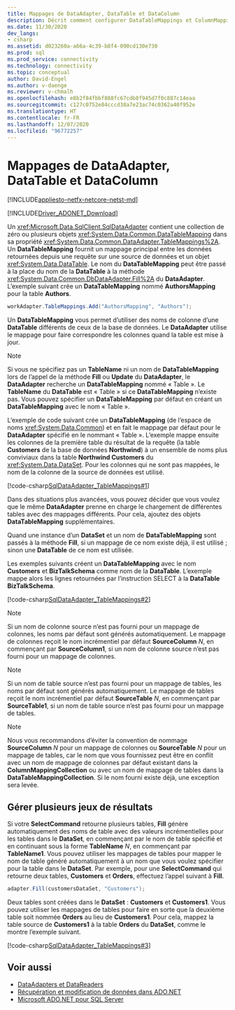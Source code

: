 ```yaml
---
title: Mappages de DataAdapter, DataTable et DataColumn
description: Décrit comment configurer DataTableMappings et ColumnMappings pour un DataAdapter.
ms.date: 11/30/2020
dev_langs:
- csharp
ms.assetid: d023260a-a66a-4c39-b8f4-090cd130e730
ms.prod: sql
ms.prod_service: connectivity
ms.technology: connectivity
ms.topic: conceptual
author: David-Engel
ms.author: v-daenge
ms.reviewer: v-chmalh
ms.openlocfilehash: e8b2f84fbbf888fc67cdb8f945d7f0c887c14eaa
ms.sourcegitcommit: c127c0752e84cccd38a7e23ac74c0362a40f952e
ms.translationtype: HT
ms.contentlocale: fr-FR
ms.lasthandoff: 12/07/2020
ms.locfileid: "96772257"
---
```

# <a name="dataadapter-datatable-and-datacolumn-mappings"></a>Mappages de DataAdapter, DataTable et DataColumn

[!INCLUDE[appliesto-netfx-netcore-netst-md](../../includes/appliesto-netfx-netcore-netst-md.md)]

[!INCLUDE[Driver_ADONET_Download](../../includes/driver_adonet_download.md)]

Un <xref:Microsoft.Data.SqlClient.SqlDataAdapter> contient une collection de zéro ou plusieurs objets <xref:System.Data.Common.DataTableMapping> dans sa propriété <xref:System.Data.Common.DataAdapter.TableMappings%2A>. Un **DataTableMapping** fournit un mappage principal entre les données retournées depuis une requête sur une source de données et un objet <xref:System.Data.DataTable>. Le nom du **DataTableMapping** peut être passé à la place du nom de la **DataTable** à la méthode <xref:System.Data.Common.DbDataAdapter.Fill%2A> du **DataAdapter**. L’exemple suivant crée un **DataTableMapping** nommé **AuthorsMapping** pour la table **Authors**.

```csharp
workAdapter.TableMappings.Add("AuthorsMapping", "Authors");
```

Un **DataTableMapping** vous permet d’utiliser des noms de colonne d’une **DataTable** différents de ceux de la base de données. Le **DataAdapter** utilise le mappage pour faire correspondre les colonnes quand la table est mise à jour.

> [!NOTE]
> Si vous ne spécifiez pas un **TableName** ni un nom de **DataTableMapping** lors de l’appel de la méthode **Fill** ou **Update** du **DataAdapter**, le **DataAdapter** recherche un **DataTableMapping** nommé « Table ». Le **TableName** du **DataTable** est « Table » si ce **DataTableMapping** n’existe pas. Vous pouvez spécifier un **DataTableMapping** par défaut en créant un **DataTableMapping** avec le nom « Table ».

L’exemple de code suivant crée un **DataTableMapping** (de l’espace de noms <xref:System.Data.Common>) et en fait le mappage par défaut pour le **DataAdapter** spécifié en le nommant « Table ». L’exemple mappe ensuite les colonnes de la première table du résultat de la requête (la table **Customers** de la base de données **Northwind**) à un ensemble de noms plus conviviaux dans la table **Northwind Customers** du <xref:System.Data.DataSet>. Pour les colonnes qui ne sont pas mappées, le nom de la colonne de la source de données est utilisé.

[!code-csharp[SqlDataAdapter_TableMappings#1](~/../sqlclient/doc/samples/SqlDataAdapter_TableMappings.cs#1)]

Dans des situations plus avancées, vous pouvez décider que vous voulez que le même **DataAdapter** prenne en charge le chargement de différentes tables avec des mappages différents. Pour cela, ajoutez des objets **DataTableMapping** supplémentaires.

Quand une instance d’un **DataSet** et un nom de **DataTableMapping** sont passés à la méthode **Fill**, si un mappage de ce nom existe déjà, il est utilisé ; sinon une **DataTable** de ce nom est utilisée.

Les exemples suivants créent un **DataTableMapping** avec le nom **Customers** et **BizTalkSchema** comme nom de la **DataTable**. L’exemple mappe alors les lignes retournées par l’instruction SELECT à la **DataTable** **BizTalkSchema**.

[!code-csharp[SqlDataAdapter_TableMappings#2](~/../sqlclient/doc/samples/SqlDataAdapter_TableMappings.cs#2)]

> [!NOTE]
> Si un nom de colonne source n’est pas fourni pour un mappage de colonnes, les noms par défaut sont générés automatiquement. Le mappage de colonnes reçoit le nom incrémentiel par défaut **SourceColumn** *N*, en commençant par **SourceColumn1**, si un nom de colonne source n’est pas fourni pour un mappage de colonnes.

> [!NOTE]
> Si un nom de table source n’est pas fourni pour un mappage de tables, les noms par défaut sont générés automatiquement. Le mappage de tables reçoit le nom incrémentiel par défaut **SourceTable** *N*, en commençant par **SourceTable1**, si un nom de table source n’est pas fourni pour un mappage de tables.

> [!NOTE]
> Nous vous recommandons d’éviter la convention de nommage **SourceColumn** *N* pour un mappage de colonnes ou **SourceTable** *N* pour un mappage de tables, car le nom que vous fournissez peut être en conflit avec un nom de mappage de colonnes par défaut existant dans la **ColumnMappingCollection** ou avec un nom de mappage de tables dans la **DataTableMappingCollection**. Si le nom fourni existe déjà, une exception sera levée.

## <a name="handle-multiple-result-sets"></a>Gérer plusieurs jeux de résultats

Si votre **SelectCommand** retourne plusieurs tables, **Fill** génère automatiquement des noms de table avec des valeurs incrémentielles pour les tables dans le **DataSet**, en commençant par le nom de table spécifié et en continuant sous la forme **TableName** *N*, en commençant par **TableName1**. Vous pouvez utiliser les mappages de tables pour mapper le nom de table généré automatiquement à un nom que vous voulez spécifier pour la table dans le **DataSet**. Par exemple, pour une **SelectCommand** qui retourne deux tables, **Customers** et **Orders**, effectuez l’appel suivant à **Fill**.

```csharp
adapter.Fill(customersDataSet, "Customers");
```

Deux tables sont créées dans le **DataSet** : **Customers** et **Customers1**. Vous pouvez utiliser les mappages de tables pour faire en sorte que la deuxième table soit nommée **Orders** au lieu de **Customers1**. Pour cela, mappez la table source de **Customers1** à la table **Orders** du **DataSet**, comme le montre l’exemple suivant.

[!code-csharp[SqlDataAdapter_TableMappings#3](~/../sqlclient/doc/samples/SqlDataAdapter_TableMappings.cs#3)]

## <a name="see-also"></a>Voir aussi

- [DataAdapters et DataReaders](dataadapters-datareaders.md)
- [Récupération et modification de données dans ADO.NET](retrieving-modifying-data.md)
- [Microsoft ADO.NET pour SQL Server](microsoft-ado-net-sql-server.md)
